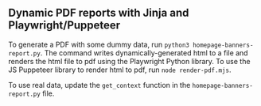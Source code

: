 ## Dynamic PDF reports with Jinja and Playwright/Puppeteer

To generate a PDF with some dummy data, run `python3 homepage-banners-report.py`. The command writes dynamically-generated html to a file and renders the html file to pdf using the Playwright Python library. 
To use the JS Puppeteer library to render html to pdf, run `node render-pdf.mjs`.

To use real data, update the `get_context` function in the `homepage-banners-report.py` file.

